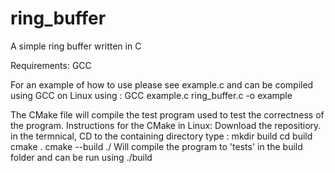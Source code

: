 # ring_buffer
A simple ring buffer written in C

Requirements:
GCC

For an example of how to use please see example.c and can be compiled using GCC on Linux using :
  GCC example.c ring_buffer.c -o example

The CMake file will compile the test program used to test the correctness of the program.
Instructions for the CMake in Linux:
Download the repositiory.
in the termnical, CD to the containing directory
type : 
  mkdir build
  cd build
  cmake .
  cmake --build ./
Will compile the program to 'tests' in the build folder and can be run using ./build



